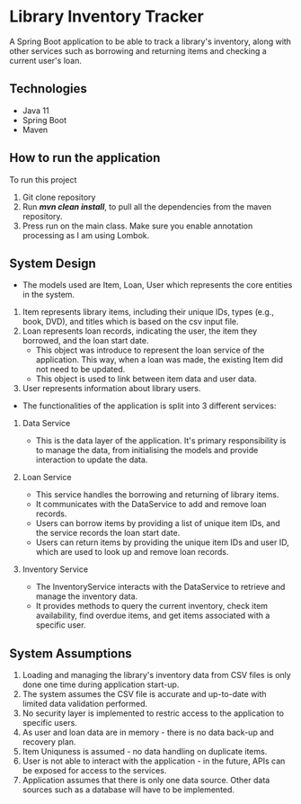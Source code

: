 # Library Inventory Tracker

A Spring Boot application to be able to track a library's inventory, along with other services such as borrowing and
returning items and checking a current user's loan.

## Technologies

* Java 11
* Spring Boot
* Maven

## How to run the application

To run this project

1. Git clone repository
2. Run **_mvn clean install_**, to pull all the dependencies from the maven repository.
3. Press run on the main class. Make sure you enable annotation processing as I am using Lombok.

## System Design

* The models used are Item, Loan, User which represents the core entities in the system.

1. Item represents library items, including their unique IDs, types (e.g., book, DVD), and titles which is based on the
   csv input file.
2. Loan represents loan records, indicating the user, the item they borrowed, and the loan start date.
    * This object was introduce to represent the loan service of the application. This way, when a loan was made,
      the existing Item did not need to be updated.
    * This object is used to link between item data and user data.
3. User represents information about library users.

* The functionalities of the application is split into 3 different services:

1. Data Service
    * This is the data layer of the application. It's primary responsibility is to manage the data, from initialising
      the models and provide interaction to update the data.

2. Loan Service
    * This service handles the borrowing and returning of library items.
    * It communicates with the DataService to add and remove loan records.
    * Users can borrow items by providing a list of unique item IDs, and the service records the loan start date.
    * Users can return items by providing the unique item IDs and user ID, which are used to look up and remove loan
      records.
3. Inventory Service
    * The InventoryService interacts with the DataService to retrieve and manage the inventory data.
    * It provides methods to query the current inventory, check item availability, find overdue items,
      and get items associated with a specific user.

## System Assumptions

1. Loading and managing the library's inventory data from CSV files is only done one time during application start-up.
2. The system assumes the CSV file is accurate and up-to-date with limited data validation performed.
3. No security layer is implemented to restric access to the application to specific users.
4. As user and loan data are in memory - there is no data back-up and recovery plan.
5. Item Uniquness is assumed - no data handling on duplicate items.
6. User is not able to interact with the application - in the future, APIs can be exposed for access to the services.
7. Application assumes that there is only one data source. Other data sources such as a database will have to be
   implemented.









